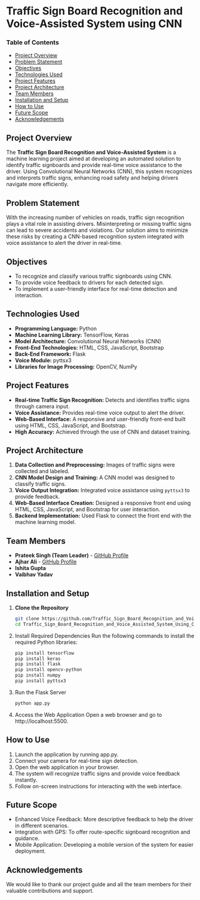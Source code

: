 # Traffic Sign Board Recognition and Voice-Assisted System using CNN

### Table of Contents
- [Project Overview](#Project-Overview)
- [Problem Statement](#Problem-Statement)
- [Objectives](#Objectives)
- [Technologies Used](#Technologies-Used)
- [Project Features](#Project-Features)
- [Project Architecture](#Project-Architecture)
- [Team Members](#Team-Members)
- [Installation and Setup](#Installation-and-Setup)
- [How to Use](#How-to-Use)
- [Future Scope](#Future-Scope)
- [Acknowledgements](#Acknowledgements)

## Project Overview
The **Traffic Sign Board Recognition and Voice-Assisted System** is a machine learning project aimed at developing an automated solution to identify traffic signboards and provide real-time voice assistance to the driver. Using Convolutional Neural Networks (CNN), this system recognizes and interprets traffic signs, enhancing road safety and helping drivers navigate more efficiently.

## Problem Statement
With the increasing number of vehicles on roads, traffic sign recognition plays a vital role in assisting drivers. Misinterpreting or missing traffic signs can lead to severe accidents and violations. Our solution aims to minimize these risks by creating a CNN-based recognition system integrated with voice assistance to alert the driver in real-time.

## Objectives
- To recognize and classify various traffic signboards using CNN.
- To provide voice feedback to drivers for each detected sign.
- To implement a user-friendly interface for real-time detection and interaction.

## Technologies Used
- **Programming Language:** Python
- **Machine Learning Library:** TensorFlow, Keras
- **Model Architecture:** Convolutional Neural Networks (CNN)
- **Front-End Technologies:** HTML, CSS, JavaScript, Bootstrap
- **Back-End Framework:** Flask
- **Voice Module:** pyttsx3
- **Libraries for Image Processing:** OpenCV, NumPy

## Project Features
- **Real-time Traffic Sign Recognition:** Detects and identifies traffic signs through camera input.
- **Voice Assistance:** Provides real-time voice output to alert the driver.
- **Web-Based Interface:** A responsive and user-friendly front-end built using HTML, CSS, JavaScript, and Bootstrap.
- **High Accuracy:** Achieved through the use of CNN and dataset training.

## Project Architecture
1. **Data Collection and Preprocessing:** Images of traffic signs were collected and labeled.
2. **CNN Model Design and Training:** A CNN model was designed to classify traffic signs.
3. **Voice Output Integration:** Integrated voice assistance using `pyttsx3` to provide feedback.
4. **Web-Based Interface Creation:** Designed a responsive front end using HTML, CSS, JavaScript, and Bootstrap for user interaction.
5. **Backend Implementation:** Used Flask to connect the front end with the machine learning model.

## Team Members
- **Prateek Singh (Team Leader)** - [GitHub Profile](https://github.com/prateek0809)
- **Ajhar Ali** - [GitHub Profile](https://github.com/AjharAli)
- **Ishita Gupta**  
- **Vaibhav Yadav**  

## Installation and Setup

1. **Clone the Repository**
   ```bash
   git clone https://github.com/Traffic_Sign_Board_Recognition_and_Voice_Assisted_System_Using_CNN.git
   cd Traffic_Sign_Board_Recognition_and_Voice_Assisted_System_Using_CNN
   ```
2. Install Required Dependencies
   Run the following commands to install the required Python libraries:
   ```bash
   pip install tensorflow
   pip install keras
   pip install flask
   pip install opencv-python
   pip install numpy
   pip install pyttsx3
   ```
3. Run the Flask Server
   ```bash
   python app.py
   ```
   
4. Access the Web Application
Open a web browser and go to http://localhost:5500.

## How to Use
1. Launch the application by running app.py.
2. Connect your camera for real-time sign detection.
3. Open the web application in your browser.
4. The system will recognize traffic signs and provide voice feedback instantly.
5. Follow on-screen instructions for interacting with the web interface.

## Future Scope
- Enhanced Voice Feedback: More descriptive feedback to help the driver in different scenarios.
- Integration with GPS: To offer route-specific signboard recognition and guidance.
- Mobile Application: Developing a mobile version of the system for easier deployment.

## Acknowledgements
We would like to thank our project guide and all the team members for their valuable contributions and support.
